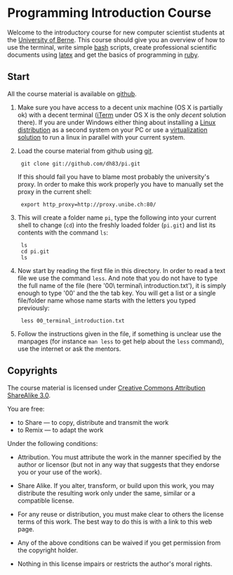 Programming Introduction Course
===============================

Welcome to the introductory course for new computer scientist students at the
[University of Berne](http://www.unibe.ch/eng/). This course should give you 
an overview of how to use the terminal, write simple 
[bash](http://tiswww.case.edu/php/chet/bash/bashtop.html) scripts, create 
professional scientific documents using [latex](http://www.latex-project.org/) 
and get the basics of programming in [ruby](http://www.ruby-lang.org/en/).

Start
-----
All the course material is available on [github](http://github.com/dh83/pi).

1. Make sure you have access to a decent unix machine (OS X is partially ok)
   with a decent terminal ([iTerm](http://iterm.sourceforge.net/) under OS X
   is the only *decent* solution there). If you are under Windows either thing
   about installing a [Linux distribution](http://ubuntu.com) as a second
   system on your PC or use a [virtualization solution](http://virtualbox.org)
   to run a linux in parallel with your current system.

2. Load the course material from github using [git](http://git-scm.com/).

        git clone git://github.com/dh83/pi.git

   If this should fail you have to blame most probably the university's proxy.
   In order to make this work properly you have to manually set the proxy in
   the current shell:

        export http_proxy=http://proxy.unibe.ch:80/

3. This will create a folder name `pi`, type the following into your current
   shell to change (`cd`) into the freshly loaded folder (`pi.git`) and list 
   its contents with the command `ls`:

        ls
        cd pi.git
        ls

4. Now start by reading the first file in this directory. In order to read a
   text file we use the command `less`. And note that you do not have to type
   the full name of the file (here '00\ terminal\ introduction.txt'), it is
   simply enough to type '00' and the the tab key. You will get a list or a
   single file/folder name whose name starts with the letters you typed
   previously:

        less 00_terminal_introduction.txt 

5. Follow the instructions given in the file, if something is unclear use the
   manpages (for instance `man less` to get help about the `less` command),
   use the internet or ask the mentors.
   
Copyrights
----------

The course material is licensed under [Creative Commons Attribution ShareAlike
3.0](http://creativecommons.org/licenses/by-sa/3.0/).

You are free:

* to Share — to copy, distribute and transmit the work
* to Remix — to adapt the work

Under the following conditions:

* Attribution. You must attribute the work in the manner specified by the
  author or licensor (but not in any way that suggests that they endorse
  you or your use of the work).
* Share Alike. If you alter, transform, or build upon this work, you may 
  distribute the resulting work only under the same, similar or a
  compatible license.

* For any reuse or distribution, you must make clear to others the license 
  terms of this work. The best way to do this is with a link to this web
  page.
* Any of the above conditions can be waived if you get permission from the 
  copyright holder.
* Nothing in this license impairs or restricts the author's moral rights.


